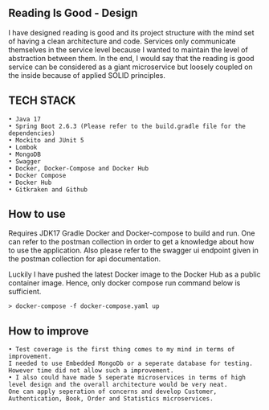 ## Reading Is Good - Design
I have designed reading is good and its project structure with the mind set of having a clean architecture and code.
Services only communicate themselves in the service level because I wanted to maintain the level of abstraction between them.
In the end, I would say that the reading is good service can be considered as a giant microservice but loosely coupled on the inside because of applied SOLID principles.


## TECH STACK
    • Java 17
    • Spring Boot 2.6.3 (Please refer to the build.gradle file for the dependencies)
    • Mockito and JUnit 5
    • Lombok
    • MongoDB
    • Swagger
    • Docker, Docker-Compose and Docker Hub
    • Docker Compose
    • Docker Hub
    • Gitkraken and Github

## How to use
Requires JDK17 Gradle Docker and Docker-compose to build and run. One can refer to the postman collection in order to get a knowledge about how to use the application. Also please refer to the swagger ui endpoint given in the postman collection for api documentation.

Luckily I have pushed the latest Docker image to the Docker Hub as a public container image. Hence, only docker compose run command below is sufficient.

    > docker-compose -f docker-compose.yaml up

## How to improve
    • Test coverage is the first thing comes to my mind in terms of improvement.
    I needed to use Embedded MongoDb or a seperate database for testing. 
    However time did not allow such a improvement.
    • I also could have made 5 seperate microservices in terms of high level design and the overall architecture would be very neat. 
    One can apply seperation of concerns and develop Customer, Authentication, Book, Order and Statistics microservices.
